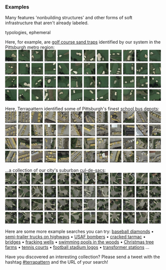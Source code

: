 ### Examples

Many features 'nonbuilding structures' and other forms of soft infrastructure that aren't already labeled.

typologies, ephemeral

Here, for example, are [golf course sand traps](http://pgh.terrapattern.com/?lat=40.5261395&lng=-79.8810095) identified by our system in the Pittsburgh metro region:  
[![Golf course sand traps in Allegheny county, identified by Terrapattern](images/demo_golf_course_sand_traps.jpg "Golf course sand traps, identified by Terrapattern")](http://pgh.terrapattern.com/?lat=40.5261395&lng=-79.8810095)

Here, Terrapattern identified some of Pittsburgh's finest [school bus depots](http://pgh.terrapattern.com/?lat=40.461872&lng=-79.77872100000002):
[![School bus depots in Allegheny county, identified by Terrapattern](images/demo_school_bus_depots.jpg "School bus depots in Allegheny county, identified by Terrapattern")](http://pgh.terrapattern.com/?lat=40.461872&lng=-79.77872100000002)

...a collection of our city's suburban [cul-de-sacs](http://pgh.terrapattern.com/?lat=40.495312&lng=-80.16384749999997): 
[![Cul-de-sacs in Allegheny county, identified by Terrapattern](images/demo_cul_de_sacs.jpg "Cul-de-sacs in Allegheny county, identified by Terrapattern")](http://pgh.terrapattern.com/?lat=40.495312&lng=-80.16384749999997)

Here are some more example searches you can try: [baseball diamonds](http://pgh.terrapattern.com/?lat=40.355282&lng=-80.14462550000002) &bull; [semi-trailer trucks on highways](http://pgh.terrapattern.com/?lat=40.4582145&lng=-80.1116735) &bull; [USAF bombers](http://pgh.terrapattern.com/?lat=40.4926995&lng=-80.21327550000001) &bull; [cracked tarmac](http://pgh.terrapattern.com/?lat=40.499492&lng=-80.23593) &bull; [bridges](http://pgh.terrapattern.com/?lat=40.4874745&lng=-79.905037) &bull; [fracking wells](http://pgh.terrapattern.com/?lat=40.292582&lng=-79.94142149999999) &bull; 
[swimming pools in the woods](http://pgh.terrapattern.com/?lat=40.5721195&lng=-79.94004849999999) &bull; [Christmas tree farms](http://pgh.terrapattern.com/?lat=40.656242&lng=-79.75606649999997) &bull; [tennis courts](http://pgh.terrapattern.com/?lat=40.468142&lng=-80.13158199999998) &bull; [football stadium logos](http://pgh.terrapattern.com/?lat=40.443062&lng=-79.94004849999999) &bull; [transformer stations](http://pgh.terrapattern.com/?lat=40.465007&lng=-80.0471425) ...

Have you discovered an interesting collection? Please send a tweet with the hashtag [#terrapattern](https://twitter.com/hashtag/terrapattern) and the URL of your search!